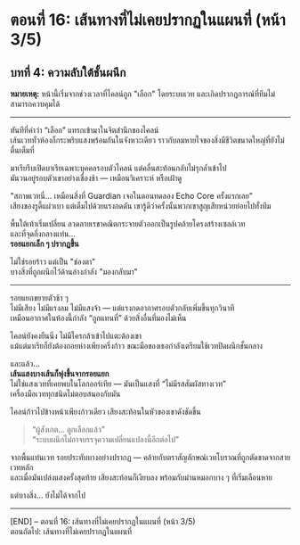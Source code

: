 # ตอนที่ 16: เส้นทางที่ไม่เคยปรากฏในแผนที่ (หน้า 3/5)  
## บทที่ 4: ความลับใต้ชั้นผนึก  
**หมายเหตุ:** หน้านี้เริ่มจากช่วงเวลาที่ไคลน์ถูก "เลือก" โดยระบบเวท และเกิดปรากฏการณ์ที่ทีมไม่สามารถควบคุมได้

---

ทันทีที่คำว่า “เลือก” แทรกเข้ามาในจิตสำนึกของไคลน์  
เส้นเวททั่วห้องก็กระพริบแสงพร้อมกันในจังหวะเดียว ราวกับลมหายใจของสิ่งมีชีวิตขนาดใหญ่ที่ยังไม่ตื่นเต็มที่

มาเรียรีบเปิดบาเรียเฉพาะบุคคลรอบตัวไคลน์ แต่คลื่นสะท้อนกลับไม่รุกล้ำเข้าไป  
มันวนอยู่รอบตัวเขาอย่างเชื่องช้า — เหมือนวิเคราะห์ หรือเฝ้าดู

"สภาพเวทนี่... เหมือนสิ่งที่ Guardian เจอในตอนทดลอง Echo Core ครั้งแรกเลย"  
เสียงของรูดี้แผ่วเบา แต่เต็มไปด้วยแรงกดดัน เขารู้ดีว่าครั้งนั้นพวกเขาสูญเสียหน่วยย่อยไปทั้งทีม

พื้นใต้เท้าเริ่มเปลี่ยน ลวดลายเรขาคณิตกระจายตัวออกเป็นรูปคล้ายโครงสร้างเซลล์เวท  
และที่จุดกึ่งกลางแท่น...  
**รอยแยกเล็ก ๆ ปรากฏขึ้น**

ไม่ใช่รอยร้าว แต่เป็น "ช่องตา"  
บางสิ่งที่ถูกผนึกไว้ด้านล่างกำลัง "มองกลับมา"

---

รอยแยกขยายตัวช้า ๆ  
ไม่มีเสียง ไม่มีแรงลม ไม่มีแสงจ้า — แต่แรงกดอากาศรอบตัวกลับเพิ่มขึ้นทุกวินาที  
เหมือนอากาศในห้องนี้กำลัง “ถูกแทนที่” ด้วยสิ่งอื่นที่มองไม่เห็น

ไคลน์ยังคงยืนนิ่ง ไม่มีใครกล้าเข้าไปแตะต้องเขา  
แม้แต่มาเรียก็ยังต้องถอยห่างเพียงครึ่งก้าว ขณะมือของเธอกำลังเตรียมใช้เวทปิดผนึกชั้นกลาง

และแล้ว...  
**เส้นแสงบางเส้นก็พุ่งขึ้นจากรอยแยก**  
ไม่ใช่แสงเวทที่เคยพบในโลกออร์เทีย — มันเป็นแสงที่ “ไม่มีรสสัมผัสทางเวท”  
เครื่องมือเวททุกชนิดไม่ตอบสนองกับมัน

ไคลน์ก้าวไปข้างหน้าเพียงก้าวเดียว เสียงสะท้อนในหัวของเขาดังชัดขึ้น

> “ผู้สังเกต… ถูกเลือกแล้ว”  
> “ระบบผนึกไม่อาจบรรจุความเปลี่ยนแปลงนี้อีกต่อไป”

จากพื้นแท่นเวท รอยประทับบางอย่างปรากฏ — คล้ายกับตราสัญลักษณ์เวทโบราณที่ถูกตัดขาดจากสายเวทหลัก  
และเมื่อมันเปล่งแสงครั้งสุดท้าย เสียงสะท้อนก็เงียบลง พร้อมกับม่านหมอกบาง ๆ ที่เริ่มเลือนหาย

แต่บางสิ่ง... ยังไม่ได้จากไป

---

[END] – ตอนที่ 16: เส้นทางที่ไม่เคยปรากฏในแผนที่ (หน้า 3/5)  
ตอนถัดไป: เส้นทางที่ไม่เคยปรากฏในแผนที่